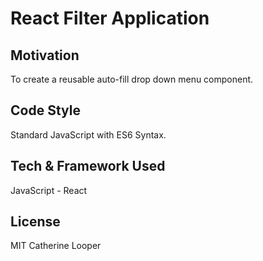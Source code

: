 # React Filter Application

## Motivation

To create a reusable auto-fill drop down menu component. 

## Code Style
Standard JavaScript with ES6 Syntax.
## Tech & Framework Used
JavaScript - React

## License

MIT Catherine Looper
